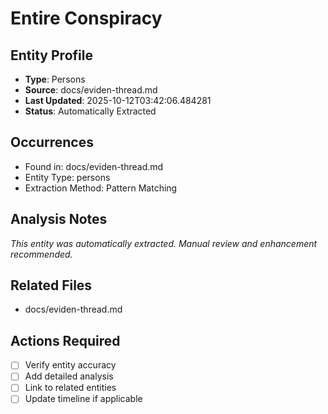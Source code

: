 # Entire Conspiracy

## Entity Profile
- **Type**: Persons
- **Source**: docs/eviden-thread.md
- **Last Updated**: 2025-10-12T03:42:06.484281
- **Status**: Automatically Extracted

## Occurrences
- Found in: docs/eviden-thread.md
- Entity Type: persons
- Extraction Method: Pattern Matching

## Analysis Notes
*This entity was automatically extracted. Manual review and enhancement recommended.*

## Related Files
- docs/eviden-thread.md

## Actions Required
- [ ] Verify entity accuracy
- [ ] Add detailed analysis
- [ ] Link to related entities
- [ ] Update timeline if applicable
